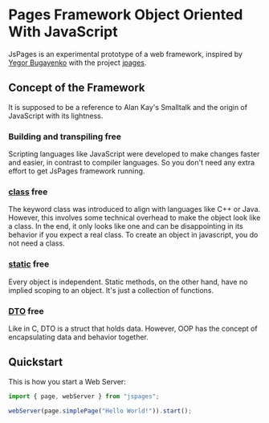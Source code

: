 # Pages Framework Object Oriented With JavaScript

JsPages is an experimental prototype of a web framework, inspired by [Yegor Bugayenko](https://www.yegor256.com/) with the project [jpages](https://github.com/yegor256/jpages).

## Concept of the Framework

It is supposed to be a reference to Alan Kay's Smalltalk and the origin of JavaScript with its lightness.

### Building and transpiling free

Scripting languages ​​like JavaScript were developed to make changes faster and easier, in contrast to compiler languages.
So you don't need any extra effort to get JsPages framework running.

### [class](<https://en.wikipedia.org/wiki/Class_(computer_programming)>) free

The keyword class was introduced to align with languages ​​like C++ or Java.
However, this involves some technical overhead to make the object look like a class.
In the end, it only looks like one and can be disappointing in its behavior if you expect a real class.
To create an object in javascript, you do not need a class.

### [static](<https://en.wikipedia.org/wiki/Static_(keyword)>) free

Every object is independent.
Static methods, on the other hand, have no implied scoping to an object.
It's just a collection of functions.

### [DTO](https://en.wikipedia.org/wiki/Data_transfer_object) free

Like in C, DTO is a struct that holds data.
However, OOP has the concept of encapsulating data and behavior together.

## Quickstart

This is how you start a Web Server:

```javascript
import { page, webServer } from "jspages";

webServer(page.simplePage("Hello World!")).start();
```

